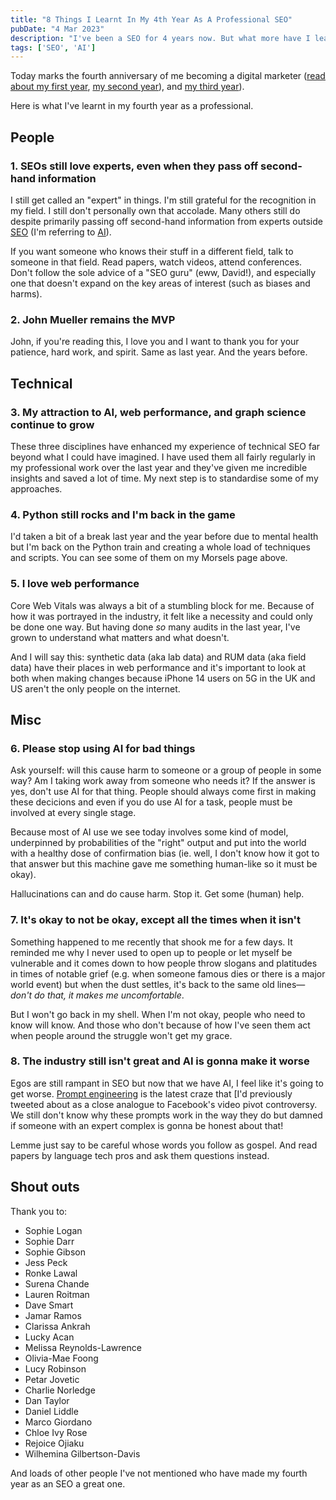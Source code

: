 ```yaml
---
title: "8 Things I Learnt In My 4th Year As A Professional SEO"
pubDate: "4 Mar 2023"
description: "I've been a SEO for 4 years now. But what more have I learnt? I wrote a list of 8 things I've picked up over that period."
tags: ['SEO', 'AI']
---
```


Today marks the fourth anniversary of me becoming a digital marketer ([read about my first year](/posts/first-year-professional-seo/), [my second year](/posts/second-year-professional-seo/)), and [my third year](/posts/third-year-professional-seo/)).

Here is what I've learnt in my fourth year as a professional.

## People

### 1. SEOs still love experts, even when they pass off second-hand information

I still get called an "expert" in things. I'm still grateful for the recognition in my field. I still don't personally own that accolade. Many others still do despite primarily passing off second-hand information from experts outside [SEO](/jardim/tech/seo/) (I'm referring to [AI](/jardim/tech/ai/)).

If you want someone who knows their stuff in a different field, talk to someone in that field. Read papers, watch videos, attend conferences. Don't follow the sole advice of a "SEO guru" (eww, David!), and especially one that doesn't expand on the key areas of interest (such as biases and harms).

### 2. John Mueller remains the MVP

John, if you're reading this, I love you and I want to thank you for your patience, hard work, and spirit. Same as last year. And the years before.

## Technical

### 3. My attraction to AI, web performance, and graph science continue to grow

These three disciplines have enhanced my experience of technical SEO far beyond what I could have imagined. I have used them all fairly regularly in my professional work over the last year and they've given me incredible insights and saved a lot of time. My next step is to standardise some of my approaches.

### 4. Python still rocks and I'm back in the game

I'd taken a bit of a break last year and the year before due to mental health but I'm back on the Python train and creating a whole load of techniques and scripts. You can see some of them on my Morsels page above.

### 5. I love web performance

Core Web Vitals was always a bit of a stumbling block for me. Because of how it was portrayed in the industry, it felt like a necessity and could only be done one way. But having done _so_ many audits in the last year, I've grown to understand what matters and what doesn't.

And I will say this: synthetic data (aka lab data) and RUM data (aka field data) have their places in web performance and it's important to look at both when making changes because iPhone 14 users on 5G in the UK and US aren't the only people on the internet.

## Misc

### 6. Please stop using AI for bad things

Ask yourself: will this cause harm to someone or a group of people in some way? Am I taking work away from someone who needs it? If the answer is yes, don't use AI for that thing. People should always come first in making these decicions and even if you do use AI for a task, people must be involved at every single stage.

Because most of AI use we see today involves some kind of model, underpinned by probabilities of the "right" output and put into the world with a healthy dose of confirmation bias (ie. well, I don't know how it got to that answer but this machine gave me something human-like so it must be okay).

Hallucinations can and do cause harm. Stop it. Get some (human) help.

### 7. It's okay to not be okay, except all the times when it isn't

Something happened to me recently that shook me for a few days. It reminded me why I never used to open up to people or let myself be vulnerable and it comes down to how people throw slogans and platitudes in times of notable grief (e.g. when someone famous dies or there is a major world event) but when the dust settles, it's back to the same old lines&mdash;_don't do that, it makes me uncomfortable_.

But I won't go back in my shell. When I'm not okay, people who need to know will know. And those who don't because of how I've seen them act when people around the struggle won't get my grace.

### 8. The industry still isn't great and AI is gonna make it worse

Egos are still rampant in SEO but now that we have AI, I feel like it's going to get worse. [Prompt engineering](/posts/prompt-engineering/) is the latest craze that [I'd previously tweeted about as a close analogue to Facebook's video pivot controversy. We still don't know why these prompts work in the way they do but damned if someone with an expert complex is gonna be honest about that!

Lemme just say to be careful whose words you follow as gospel. And read papers by language tech pros and ask them questions instead.

## Shout outs

Thank you to:

- Sophie Logan
- Sophie Darr
- Sophie Gibson
- Jess Peck
- Ronke Lawal
- Surena Chande
- Lauren Roitman
- Dave Smart
- Jamar Ramos
- Clarissa Ankrah
- Lucky Acan
- Melissa Reynolds-Lawrence  
- Olivia-Mae Foong
- Lucy Robinson
- Petar Jovetic
- Charlie Norledge
- Dan Taylor
- Daniel Liddle
- Marco Giordano
- Chloe Ivy Rose
- Rejoice Ojiaku
- Wilhemina Gilbertson-Davis  

And loads of other people I've not mentioned who have made my fourth year as an SEO a great one.